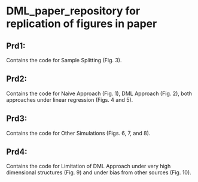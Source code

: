 # DML_paper_repository for replication of figures in paper

## Prd1:
Contains the code for Sample Splitting (Fig. 3).

## Prd2:
Contains the code for Naive Approach (Fig. 1), DML Approach (Fig. 2), both approaches under linear regression (Figs. 4 and 5).

## Prd3:
Contains the code for Other Simulations (Figs. 6, 7, and 8).

## Prd4:
Contains the code for Limitation of DML Approach under very high dimensional structures (Fig. 9) and under bias from other sources (Fig. 10).







